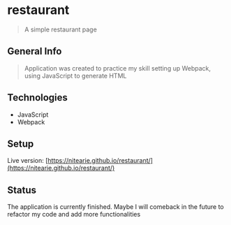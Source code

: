# restaurant

> A simple restaurant page

## General Info

> Application was created to practice my skill setting up Webpack, using JavaScript to generate HTML

## Technologies

* JavaScript
* Webpack

## Setup

Live version: [https://nitearie.github.io/restaurant/](https://nitearie.github.io/restaurant/)

## Status

The application is currently finished. Maybe I will comeback in the future to refactor my code and add more functionalities
